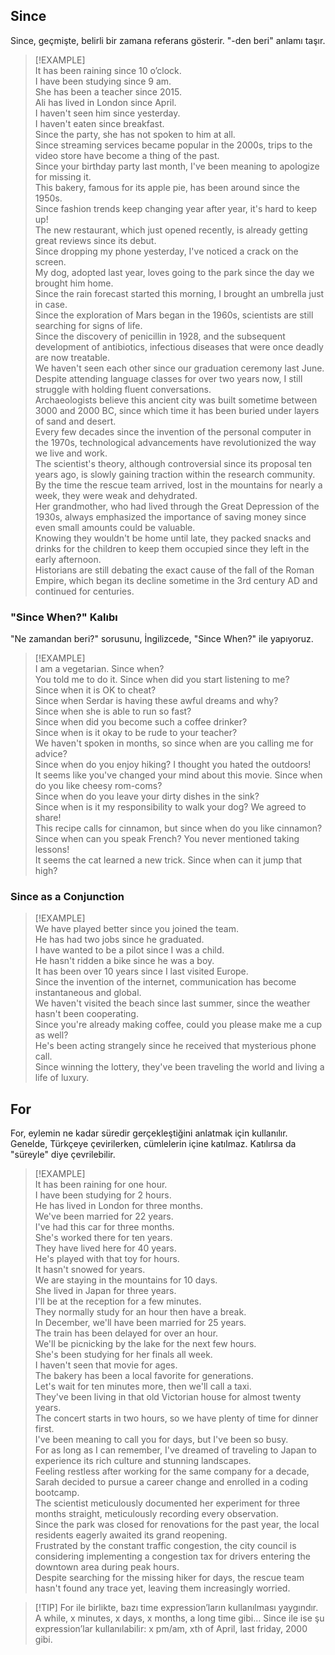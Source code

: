 ## Since  
Since, geçmişte, belirli bir zamana referans gösterir. "-den beri" anlamı taşır.  

> [!EXAMPLE]  
> It has been raining since 10 o’clock.  
> I have been studying since 9 am.  
> She has been a teacher since 2015.  
> Ali has lived in London since April.  
> I haven't seen him since yesterday.  
> I haven't eaten since breakfast.  
> Since the party, she has not spoken to him at all.  
> Since streaming services became popular in the 2000s, trips to the video store have become a thing of the past.  
> Since your birthday party last month, I've been meaning to apologize for missing it.  
> This bakery, famous for its apple pie, has been around since the 1950s.  
> Since fashion trends keep changing year after year, it's hard to keep up!  
> The new restaurant, which just opened recently, is already getting great reviews since its debut.  
> Since dropping my phone yesterday, I've noticed a crack on the screen.  
> My dog, adopted last year, loves going to the park since the day we brought him home.  
> Since the rain forecast started this morning, I brought an umbrella just in case.  
> Since the exploration of Mars began in the 1960s, scientists are still searching for signs of life.  
> Since the discovery of penicillin in 1928, and the subsequent development of antibiotics, infectious diseases that were once deadly are now treatable.  
> We haven't seen each other since our graduation ceremony last June.  
> Despite attending language classes for over two years now, I still struggle with holding fluent conversations.  
> Archaeologists believe this ancient city was built sometime between 3000 and 2000 BC, since which time it has been buried under layers of sand and desert.  
> Every few decades since the invention of the personal computer in the 1970s, technological advancements have revolutionized the way we live and work.  
> The scientist's theory, although controversial since its proposal ten years ago, is slowly gaining traction within the research community.  
> By the time the rescue team arrived, lost in the mountains for nearly a week, they were weak and dehydrated.  
> Her grandmother, who had lived through the Great Depression of the 1930s, always emphasized the importance of saving money since even small amounts could be valuable.  
> Knowing they wouldn't be home until late, they packed snacks and drinks for the children to keep them occupied since they left in the early afternoon.  
> Historians are still debating the exact cause of the fall of the Roman Empire, which began its decline sometime in the 3rd century AD and continued for centuries.  

### "Since When?" Kalıbı  

"Ne zamandan beri?" sorusunu, İngilizcede, "Since When?" ile yapıyoruz.  

> [!EXAMPLE]  
> I am a vegetarian. Since when?  
> You told me to do it. Since when did you start listening to me?  
> Since when it is OK to cheat?  
> Since when Serdar is having these awful dreams and why?  
> Since when she is able to run so fast?  
> Since when did you become such a coffee drinker?  
> Since when is it okay to be rude to your teacher?  
> We haven't spoken in months, so since when are you calling me for advice?  
> Since when do you enjoy hiking? I thought you hated the outdoors!  
> It seems like you've changed your mind about this movie. Since when do you like cheesy rom-coms?  
> Since when do you leave your dirty dishes in the sink?  
> Since when is it my responsibility to walk your dog? We agreed to share!  
> This recipe calls for cinnamon, but since when do you like cinnamon?  
> Since when can you speak French? You never mentioned taking lessons!  
> It seems the cat learned a new trick. Since when can it jump that high?  

### Since as a Conjunction  

> [!EXAMPLE]  
> We have played better since you joined the team.  
> He has had two jobs since he graduated.  
> I have wanted to be a pilot since I was a child.  
> He hasn't ridden a bike since he was a boy.  
> It has been over 10 years since I last visited Europe.  
> Since the invention of the internet, communication has become instantaneous and global.  
> We haven't visited the beach since last summer, since the weather hasn't been cooperating.  
> Since you're already making coffee, could you please make me a cup as well?  
> He's been acting strangely since he received that mysterious phone call.  
> Since winning the lottery, they've been traveling the world and living a life of luxury.  

## For  
For, eylemin ne kadar süredir gerçekleştiğini anlatmak için kullanılır. Genelde, Türkçeye çevirilerken, cümlelerin içine katılmaz. Katılırsa da "süreyle" diye çevrilebilir.  

> [!EXAMPLE]  
> It has been raining for one hour.  
> I have been studying for 2 hours.  
> He has lived in London for three months.  
> We've been married for 22 years.  
> I've had this car for three months.  
> She's worked there for ten years.  
> They have lived here for 40 years.  
> He's played with that toy for hours.  
> It hasn't snowed for years.  
> We are staying in the mountains for 10 days.  
> She lived in Japan for three years.  
> I'll be at the reception for a few minutes.  
> They normally study for an hour then have a break.  
> In December, we'll have been married for 25 years.  
> The train has been delayed for over an hour.  
> We'll be picnicking by the lake for the next few hours.  
> She's been studying for her finals all week.  
> I haven't seen that movie for ages.  
> The bakery has been a local favorite for generations.  
> Let's wait for ten minutes more, then we'll call a taxi.  
> They've been living in that old Victorian house for almost twenty years.  
> The concert starts in two hours, so we have plenty of time for dinner first.  
> I've been meaning to call you for days, but I've been so busy.  
> For as long as I can remember, I've dreamed of traveling to Japan to experience its rich culture and stunning landscapes.  
> Feeling restless after working for the same company for a decade, Sarah decided to pursue a career change and enrolled in a coding bootcamp.  
> The scientist meticulously documented her experiment for three months straight, meticulously recording every observation.  
> Since the park was closed for renovations for the past year, the local residents eagerly awaited its grand reopening.  
> Frustrated by the constant traffic congestion, the city council is considering implementing a congestion tax for drivers entering the downtown area during peak hours.  
> Despite searching for the missing hiker for days, the rescue team hasn't found any trace yet, leaving them increasingly worried.  

> [!TIP] For ile birlikte, bazı time expression’ların kullanılması yaygındır. A while, x minutes, x days, x months, a long time gibi… Since ile ise şu expression’lar kullanılabilir: x pm/am, xth of April, last friday, 2000 gibi.  